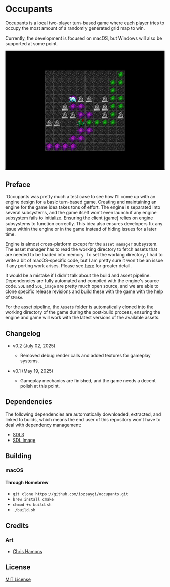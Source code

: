 # Occupants

Occupants is a local two-player turn-based game where each player tries to occupy the most amount of a randomly
generated grid map to win.

Currently, the development is focused on macOS, but Windows will also be supported at some point.

<p align="center">
    <img alt="Gameplay Screenshot" src="https://github.com/iozsaygi/occupants/blob/main/Media/Gameplay%20SS.png?raw=true">
</p>

## Preface

`Occupants was pretty much a test case to see how I'll come up with an engine design for a basic turn-based game.
Creating and maintaining an engine for the game idea takes tons of effort.
The engine is separated into several subsystems, and the game itself won't even launch if any engine subsystem fails to
initialize. Ensuring the client (game) relies on engine subsystems to function correctly. This idea also ensures
developers fix any issue within the engine or in the game instead of hiding issues for a later time.

Engine is almost cross-platform except for the `asset manager` subsystem. The asset manager has to read the working
directory to fetch assets that are needed to be loaded into memory. To set the working directory, I had to write a bit
of macOS-specific code, but I am pretty sure it won't be an issue if any porting work arises. Please
see [here](https://github.com/iozsaygi/occupants/blob/main/Engine/Subsystems/AssetManager/AssetManager.cpp) for
greater detail.

It would be a mistake if I didn't talk about the build and asset pipeline. Dependencies are fully automated and compiled
with the engine's source code. `SDL` and `SDL_image` are pretty much open source, and we are able to clone specific
release
revisions and build these with the game with the help of `CMake`.

For the asset pipeline, the `Assets` folder is automatically cloned into the working directory of the game during the
post-build process, ensuring the engine and game will work with the latest versions of the available assets.

## Changelog

- v0.2 (July 02, 2025)
    - Removed debug render calls and added textures for gameplay systems.

- v0.1 (May 19, 2025)
    - Gameplay mechanics are finished, and the game needs a decent polish at this point.

## Dependencies

The following dependencies are automatically downloaded, extracted, and linked to builds, which means the end user of
this repository won't have to deal with dependency management:

- [SDL3](https://www.libsdl.org)
- [SDL Image](https://github.com/libsdl-org/SDL_image)

## Building

### macOS

#### Through Homebrew

- `git clone https://github.com/iozsaygi/occupants.git`
- `brew install cmake`
- `chmod +x build.sh`
- `./build.sh`

## Credits

### Art

- [Chris Hamons](https://opengameart.org/content/dungeon-crawl-32x32-tiles)

## License

[MIT License](https://github.com/iozsaygi/occupants/blob/main/LICENSE)